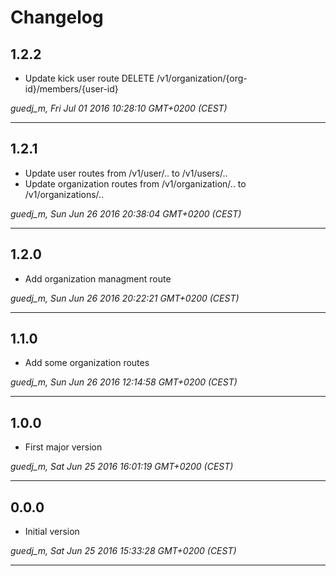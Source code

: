 # Changelog

## 1.2.2

* Update kick user route DELETE /v1/organization/{org-id}/members/{user-id}

*guedj_m, Fri Jul 01 2016 10:28:10 GMT+0200 (CEST)*

---
## 1.2.1

* Update user routes from /v1/user/.. to /v1/users/..
* Update organization routes from /v1/organization/.. to /v1/organizations/..

*guedj_m, Sun Jun 26 2016 20:38:04 GMT+0200 (CEST)*

---
## 1.2.0

* Add organization managment route

*guedj_m, Sun Jun 26 2016 20:22:21 GMT+0200 (CEST)*

---
## 1.1.0

* Add some organization routes

*guedj_m, Sun Jun 26 2016 12:14:58 GMT+0200 (CEST)*

---
## 1.0.0

* First major version

*guedj_m, Sat Jun 25 2016 16:01:19 GMT+0200 (CEST)*

---
## 0.0.0

* Initial version

*guedj_m, Sat Jun 25 2016 15:33:28 GMT+0200 (CEST)*

---